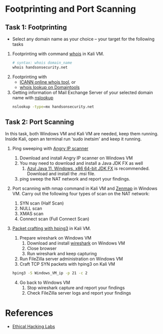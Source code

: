 # Footprinting and Port Scanning

## Task 1: Footprinting
* Select any domain name as your choice – your target  for the following tasks
1. Footprinting with command [whois](https://www.computerhope.com/unix/uwhois.htm) in Kali VM.
    ```bash
    # syntax: whois domain_name
    whois handsonsecurity.net
    ```
2. Footprinting with 
   * [ICANN online whois tool](https://lookup.icann.org/en/lookup), or
   * [whois lookup on Domaintools](https://whois.domaintools.com/)
3. Getting information of Mail Exchange Server of your selected domain name with [nslookup](https://www.computerhope.com/unix/unslooku.htm)
    ```bash
    nslookup -type=mx handsonsecurity.net
    ```


## Task 2: Port Scanning
In this task, both Windows VM and Kali VM are needed, keep them running. Inside Kali, open an terminal run 'sudo inetsim' and keep it running.

1. Ping sweeping with [Angry IP scanner](https://angryip.org)
   1. Download and install Angry IP scanner on Windows VM
   2. You may need to download and install a Java JDK FX as well
      1. [Azul Java 11, Windows, x86 64-bit JDK FX](https://www.azul.com/downloads/?version=java-11-lts&os=windows&architecture=x86-64-bit&package=jdk-fx) is recommended. Download and install the .msi file.
   3. ping sweep the NAT network and report your findings.

2. Port scanning with nmap command in Kali VM and [Zenmap](https://nmap.org/zenmap/) in Windows VM. Carry out the following four types of scan on the NAT network:
   1. SYN scan (Half Scan) 
   2. NULL scan 
   3. XMAS scan 
   4. Connect scan (Full Connect Scan)

3. [Packet crafting with hping3](https://github.com/Samsar4/Ethical-Hacking-Labs/blob/master/2-Scanning-Networks/1-hping3.md) in Kali VM.
   1. Prepare wireshark on Windows VM
      1. Download and install [wireshark](https://www.wireshark.org/) on Windows VM
      2. Close browser
      3. Run wireshark and keep capturing
   2. Run FileZilla server administration on Windows VM
   3. Craft TCP SYN packets with hping3 on Kali VM
    ```bash
    hping3 -S Windows_VM_ip -p 21 -c 2
    ```
   4. Go back to Windows VM
      1. Stop wireshark capture and report your findings
      2. Check FileZilla server logs and report your findings


# References
* [Ethical Hacking Labs](https://github.com/Samsar4/Ethical-Hacking-Labs)